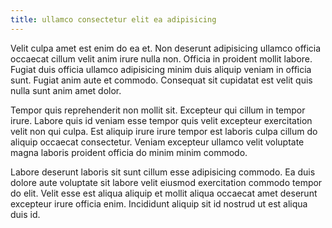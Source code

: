 ```yaml
---
title: ullamco consectetur elit ea adipisicing
---
```


Velit culpa amet est enim do ea et. Non deserunt adipisicing ullamco officia occaecat cillum velit anim irure nulla non. Officia in proident mollit labore. Fugiat duis officia ullamco adipisicing minim duis aliquip veniam in officia sunt. Fugiat anim aute et commodo. Consequat sit cupidatat est velit quis nulla sunt anim amet dolor.

Tempor quis reprehenderit non mollit sit. Excepteur qui cillum in tempor irure. Labore quis id veniam esse tempor quis velit excepteur exercitation velit non qui culpa. Est aliquip irure irure tempor est laboris culpa cillum do aliquip occaecat consectetur. Veniam excepteur ullamco velit voluptate magna laboris proident officia do minim minim commodo.

Labore deserunt laboris sit sunt cillum esse adipisicing commodo. Ea duis dolore aute voluptate sit labore velit eiusmod exercitation commodo tempor do elit. Velit esse est aliqua aliquip et mollit aliqua occaecat amet deserunt excepteur irure officia enim. Incididunt aliquip sit id nostrud ut est aliqua duis id.